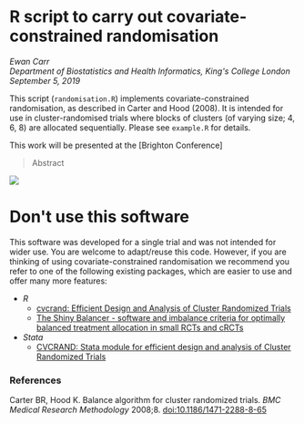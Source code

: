 # R script to carry out covariate-constrained randomisation 

*Ewan Carr*  
*Department of Biostatistics and Health Informatics, King's College London*  
*September 5, 2019*

This script (`randomisation.R`) implements covariate-constrained randomisation,
as described in Carter and Hood (2008). It is intended for use in
cluster-randomised trials where blocks of clusters (of varying size; 4, 6, 8)
are allocated sequentially. Please see `example.R` for details.

This work will be presented at the [Brighton Conference]

> Abstract


![](Poster)

# Don't use this software

This software was developed for a single trial and was not intended for wider
use. You are welcome to adapt/reuse this code. However, if you are thinking of
using covariate-constrained randomisation we recommend you refer to one of the
following existing packages, which are easier to use and offer many more
features:

* *R*
    * [cvcrand: Efficient Design and Analysis of Cluster Randomized Trials](https://cran.r-project.org/package=cvcrand)
    * [The Shiny Balancer - software and imbalance criteria for optimally balanced treatment allocation in small RCTs and cRCTs](https://bmcmedresmethodol.biomedcentral.com/articles/10.1186/s12874-018-0551-5)
* *Stata*
    * [CVCRAND: Stata module for efficient design and analysis of Cluster Randomized Trials](https://ideas.repec.org/c/boc/bocode/s458377.html)

### References 

Carter BR, Hood K. Balance algorithm for cluster randomized trials. *BMC Medical Research Methodology* 2008;8. [doi:10.1186/1471-2288-8-65](https://bmcmedresmethodol.biomedcentral.com/articles/10.1186/1471-2288-8-65)
